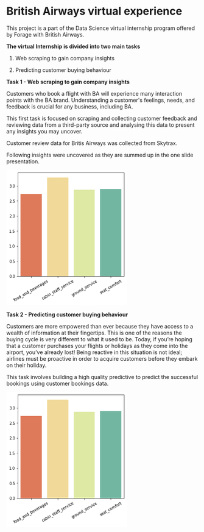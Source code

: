 # British Airways virtual experience 
 
This project is a part of the Data Science virtual internship program offered by Forage with British Airways.

**The virtual Internship is divided into two main tasks**

1. Web scraping to gain company insights

2. Predicting customer buying behaviour

**Task 1 - Web scraping to gain company insights**

Customers who book a flight with BA will experience many interaction points with the BA brand. Understanding a customer's feelings, needs, and feedback is crucial for any business, including BA.

This first task is focused on scraping and collecting customer feedback and reviewing data from a third-party source and analysing this data to present any insights you may uncover.

Customer review data for Britis Airways was collected from Skytrax.

Following insights were uncovered as they are summed up in the one slide presentation.

<img src="https://github.com/shubhamgogri/British-Airways-virtual-experience-/blob/main/Task1/all%20graphs/all%20-rat.png" name="image-name">

**Task 2 - Predicting customer buying behaviour**

Customers are more empowered than ever because they have access to a wealth of information at their fingertips. This is one of the reasons the buying cycle is very different to what it used to be. Today, if you’re hoping that a customer purchases your flights or holidays as they come into the airport, you’ve already lost! Being reactive in this situation is not ideal; airlines must be proactive in order to acquire customers before they embark on their holiday.

This task involves building a high quality predictive to predict the successful bookings using customer bookings data.

<img src="https://github.com/shubhamgogri/British-Airways-virtual-experience-/blob/main/Task1/all%20graphs/all%20-rat.png" name="image-name">
